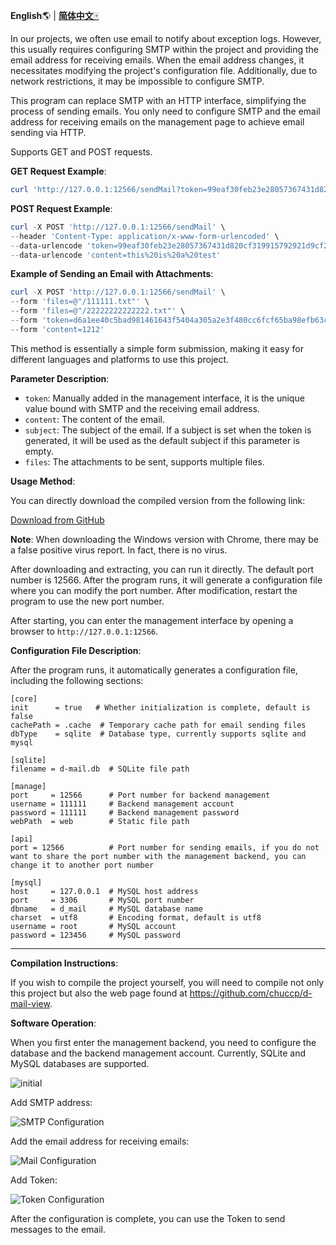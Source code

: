**English**🌎 | [**简体中文**🀄](./README_zh.md)

In our projects, we often use email to notify about exception logs. However, this usually requires configuring SMTP within the project and providing the email address for receiving emails. When the email address changes, it necessitates modifying the project's configuration file. Additionally, due to network restrictions, it may be impossible to configure SMTP.

This program can replace SMTP with an HTTP interface, simplifying the process of sending emails. You only need to configure SMTP and the email address for receiving emails on the management page to achieve email sending via HTTP.

Supports GET and POST requests.

**GET Request Example**:

```powershell
curl 'http://127.0.0.1:12566/sendMail?token=99eaf30feb23e28057367431d820cf319915792921d9cf21b5f761fb75433225&content=this%20is%20a%20test'
```

**POST Request Example**:

```powershell
curl -X POST 'http://127.0.0.1:12566/sendMail' \
--header 'Content-Type: application/x-www-form-urlencoded' \
--data-urlencode 'token=99eaf30feb23e28057367431d820cf319915792921d9cf21b5f761fb75433225' \
--data-urlencode 'content=this%20is%20a%20test'
```

**Example of Sending an Email with Attachments**:

```powershell
curl -X POST 'http://127.0.0.1:12566/sendMail' \
--form 'files=@"/111111.txt"' \
--form 'files=@"/22222222222222.txt"' \
--form 'token=d6a1ee40c5bad981461643f5404a305a2e3f480cc6fcf65ba98efb63ce32d471"' \
--form 'content=1212'
```

This method is essentially a simple form submission, making it easy for different languages and platforms to use this project.

**Parameter Description**:

- `token`: Manually added in the management interface, it is the unique value bound with SMTP and the receiving email address.
- `content`: The content of the email.
- `subject`: The subject of the email. If a subject is set when the token is generated, it will be used as the default subject if this parameter is empty.
- `files`: The attachments to be sent, supports multiple files.

**Usage Method**:

You can directly download the compiled version from the following link:

[Download from GitHub](https://github.com/chuccp/d-mail/releases)

**Note**: When downloading the Windows version with Chrome, there may be a false positive virus report. In fact, there is no virus.

After downloading and extracting, you can run it directly. The default port number is 12566. After the program runs, it will generate a configuration file where you can modify the port number. After modification, restart the program to use the new port number.

After starting, you can enter the management interface by opening a browser to `http://127.0.0.1:12566`.

**Configuration File Description**:

After the program runs, it automatically generates a configuration file, including the following sections:

```
[core]
init      = true   # Whether initialization is complete, default is false
cachePath = .cache  # Temporary cache path for email sending files
dbType    = sqlite  # Database type, currently supports sqlite and mysql

[sqlite]
filename = d-mail.db  # SQLite file path

[manage]
port     = 12566      # Port number for backend management
username = 111111     # Backend management account
password = 111111     # Backend management password
webPath  = web        # Static file path

[api]
port = 12566          # Port number for sending emails, if you do not want to share the port number with the management backend, you can change it to another port number

[mysql]
host     = 127.0.0.1  # MySQL host address
port     = 3306       # MySQL port number
dbname   = d_mail     # MySQL database name
charset  = utf8       # Encoding format, default is utf8
username = root       # MySQL account
password = 123456     # MySQL password
```

---

**Compilation Instructions**:

If you wish to compile the project yourself, you will need to compile not only this project but also the web page found at https://github.com/chuccp/d-mail-view.


**Software Operation**:

When you first enter the management backend, you need to configure the database and the backend management account. Currently, SQLite and MySQL databases are supported.

![initial](initial.png "Initial Configuration")

Add SMTP address:

![SMTP Configuration](STMP.png "SMTP Configuration")

Add the email address for receiving emails:

![Mail Configuration](mail.png "Mail Configuration")

Add Token:

![Token Configuration](token.png "Token Configuration")

After the configuration is complete, you can use the Token to send messages to the email.

